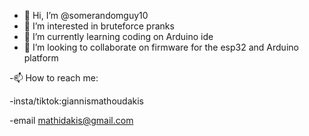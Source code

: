- 👋 Hi, I’m @somerandomguy10
- 👀 I’m interested in bruteforce pranks
- 🌱 I’m currently learning coding on Arduino ide
- 💞️ I’m looking to collaborate on firmware for the esp32 and Arduino platform
  
-📫 How to reach me:

-insta/tiktok:giannismathoudakis

-email mathidakis@gmail.com

<!---
somerandomguy10/somerandomguy10 is a ✨ special ✨ repository because its `README.md` (this file) appears on your GitHub profile.
You can click the Preview link to take a look at your changes.
--->
